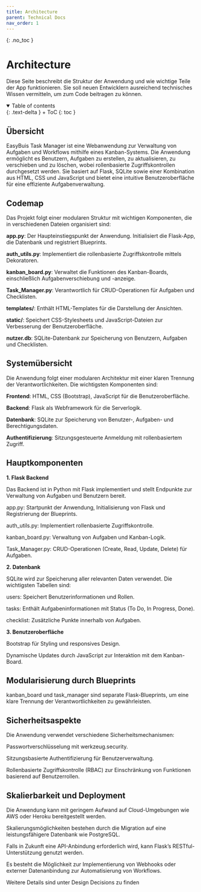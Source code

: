 ```yaml
---
title: Architecture
parent: Technical Docs
nav_order: 1
---
```



{: .no_toc }
# Architecture
 Diese Seite beschreibt die Struktur der Anwendung und wie wichtige Teile der App funktionieren. Sie soll neuen Entwicklern ausreichend technisches Wissen vermitteln, um zum Code beitragen zu können.

<details open markdown="block">
{: .text-delta }
<summary>Table of contents</summary>
+ ToC
{: toc }
</details>

## Übersicht

EasyBuis Task Manager ist eine Webanwendung zur Verwaltung von Aufgaben und Workflows mithilfe eines Kanban-Systems. Die Anwendung ermöglicht es Benutzern, Aufgaben zu erstellen, zu aktualisieren, zu verschieben und zu löschen, wobei rollenbasierte Zugriffskontrollen durchgesetzt werden. Sie basiert auf Flask, SQLite sowie einer Kombination aus HTML, CSS und JavaScript und bietet eine intuitive Benutzeroberfläche für eine effiziente Aufgabenverwaltung.

## Codemap

Das Projekt folgt einer modularen Struktur mit wichtigen Komponenten, die in verschiedenen Dateien organisiert sind:

**app.py**: Der Haupteinstiegspunkt der Anwendung. Initialisiert die Flask-App, die Datenbank und registriert Blueprints.

**auth_utils.py**: Implementiert die rollenbasierte Zugriffskontrolle mittels Dekoratoren.

**kanban_board.py**: Verwaltet die Funktionen des Kanban-Boards, einschließlich Aufgabenverschiebung und -anzeige.

**Task_Manager.py**: Verantwortlich für CRUD-Operationen für Aufgaben und Checklisten.

**templates/**: Enthält HTML-Templates für die Darstellung der Ansichten.

**static/**: Speichert CSS-Stylesheets und JavaScript-Dateien zur Verbesserung der Benutzeroberfläche.

**nutzer.db**: SQLite-Datenbank zur Speicherung von Benutzern, Aufgaben und Checklisten.

## Systemübersicht

Die Anwendung folgt einer modularen Architektur mit einer klaren Trennung der Verantwortlichkeiten. Die wichtigsten Komponenten sind:

**Frontend**: HTML, CSS (Bootstrap), JavaScript für die Benutzeroberfläche.

**Backend**: Flask als Webframework für die Serverlogik.

**Datenbank**: SQLite zur Speicherung von Benutzer-, Aufgaben- und Berechtigungsdaten.

**Authentifizierung**: Sitzungsgesteuerte Anmeldung mit rollenbasiertem Zugriff.

## Hauptkomponenten

**1. Flask Backend**

Das Backend ist in Python mit Flask implementiert und stellt Endpunkte zur Verwaltung von Aufgaben und Benutzern bereit.

app.py: Startpunkt der Anwendung, Initialisierung von Flask und Registrierung der Blueprints.

auth_utils.py: Implementiert rollenbasierte Zugriffskontrolle.

kanban_board.py: Verwaltung von Aufgaben und Kanban-Logik.

Task_Manager.py: CRUD-Operationen  (Create, Read, Update, Delete) für Aufgaben.

**2. Datenbank**

SQLite wird zur Speicherung aller relevanten Daten verwendet. Die wichtigsten Tabellen sind:

users: Speichert Benutzerinformationen und Rollen.

tasks: Enthält Aufgabeninformationen mit Status (To Do, In Progress, Done).

checklist: Zusätzliche Punkte innerhalb von Aufgaben.

**3. Benutzeroberfläche**

Bootstrap für Styling und responsives Design.

Dynamische Updates durch JavaScript zur Interaktion mit dem Kanban-Board.

## Modularisierung durch Blueprints

kanban_board und task_manager sind separate Flask-Blueprints, um eine klare Trennung der Verantwortlichkeiten zu gewährleisten.


## Sicherheitsaspekte

Die Anwendung verwendet verschiedene Sicherheitsmechanismen:

Passwortverschlüsselung mit werkzeug.security.

Sitzungsbasierte Authentifizierung für Benutzerverwaltung.

Rollenbasierte Zugriffskontrolle (RBAC) zur Einschränkung von Funktionen basierend auf Benutzerrollen.


## Skalierbarkeit und Deployment

Die Anwendung kann mit geringem Aufwand auf Cloud-Umgebungen wie AWS oder Heroku bereitgestellt werden.

Skalierungsmöglichkeiten bestehen durch die Migration auf eine leistungsfähigere Datenbank wie PostgreSQL.

Falls in Zukunft eine API-Anbindung erforderlich wird, kann Flask’s RESTful-Unterstützung genutzt werden.

Es besteht die Möglichkeit zur Implementierung von Webhooks oder externer Datenanbindung zur Automatisierung von Workflows.


Weitere Details sind unter Design Decisions zu finden
